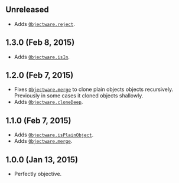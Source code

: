 ## Unreleased
- Adds [`Objectware.reject`][reject].

[reject]: https://github.com/moll/js-objectware/blob/master/doc/API.md#Objectware.reject

## 1.3.0 (Feb 8, 2015)
- Adds [`Objectware.isIn`][isIn].

[isIn]: https://github.com/moll/js-objectware/blob/master/doc/API.md#Objectware.isIn

## 1.2.0 (Feb 7, 2015)
- Fixes [`Objectware.merge`][merge] to clone plain objects objects
  recursively.  
  Previously in some cases it cloned objects shallowly.
- Adds [`Objectware.cloneDeep`][cloneDeep].

[cloneDeep]: https://github.com/moll/js-objectware/blob/master/doc/API.md#Objectware.cloneDeep

## 1.1.0 (Feb 7, 2015)
- Adds [`Objectware.isPlainObject`][isPlainObject].
- Adds [`Objectware.merge`][merge].

[isPlainObject]: https://github.com/moll/js-objectware/blob/master/doc/API.md#Objectware.isPlainObject
[merge]: https://github.com/moll/js-objectware/blob/master/doc/API.md#Objectware.merge

## 1.0.0 (Jan 13, 2015)
- Perfectly objective.
